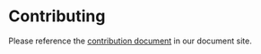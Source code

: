 # Contributing

Please reference the [contribution document](https://ohara.readthedocs.io/en/0.6.0/contributing.html) in our document site.